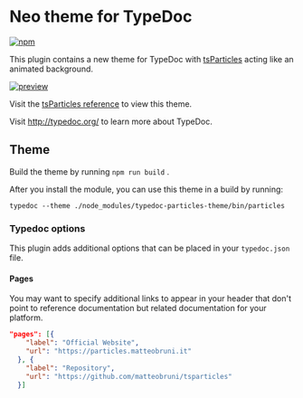 # Neo theme for TypeDoc

[![npm](https://img.shields.io/npm/v/typedoc-particles-theme.svg)](https://www.npmjs.com/package/typedoc-particles-theme)

This plugin contains a new theme for TypeDoc with [tsParticles](https://github.com/matteobruni/tsparticles) acting like an animated background.

[![preview](https://media.giphy.com/media/giXXSQoWhbEJQ9ZG5Y/giphy.gif)](https://particles.js.org)

Visit the [tsParticles reference](https://particles.js.org) to view this theme.

Visit http://typedoc.org/ to learn more about TypeDoc.

## Theme

Build the theme by running `npm run build` .

After you install the module, you can use this theme in a build by running:

 `typedoc --theme ./node_modules/typedoc-particles-theme/bin/particles`

### Typedoc options
This plugin adds additional options that can be placed in your `typedoc.json` file.

#### Pages
You may want to specify additional links to appear in your header that don't point to
reference documentation but related documentation for your platform.

```json
"pages": [{
    "label": "Official Website",
    "url": "https://particles.matteobruni.it"
  }, {
    "label": "Repository",
    "url": "https://github.com/matteobruni/tsparticles"
  }]
```
